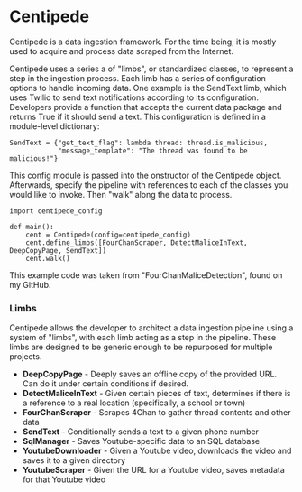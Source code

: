 # Centipede
Centipede is a data ingestion framework. For the time being, it is mostly used to acquire and process data scraped from the Internet. 

Centipede uses a series a of "limbs", or standardized classes, to represent a step in the ingestion process. Each limb has a series of configuration options to handle incoming data. One example is the SendText limb, which uses Twilio to send text notifications according to its configuration. Developers provide a function that accepts the current data package and returns True if it should send a text. This configuration is defined in a module-level dictionary:  


    SendText = {"get_text_flag": lambda thread: thread.is_malicious, 
                "message_template": "The thread was found to be malicious!"}

This config module is passed into the onstructor of the Centipede object. Afterwards, specify the pipeline with references to each of the classes you would like to invoke. Then "walk" along the data to process.

    import centipede_config

    def main():
        cent = Centipede(config=centipede_config)
        cent.define_limbs([FourChanScraper, DetectMaliceInText, DeepCopyPage, SendText])
        cent.walk()
        
This example code was taken from "FourChanMaliceDetection", found on my GitHub.  

### Limbs
Centipede allows the developer to architect a data ingestion pipeline using a system of "limbs", with each limb acting as a step in the pipeline. These limbs are designed to be generic enough to be repurposed for multiple projects.  

* __DeepCopyPage__ - Deeply saves an offline copy of the provided URL. Can do it under certain conditions if desired.
* __DetectMaliceInText__ - Given certain pieces of text, determines if there is a reference to a real location (specifically, a school or town)
* __FourChanScraper__ - Scrapes 4Chan to gather thread contents and other data
* __SendText__ - Conditionally sends a text to a given phone number
* __SqlManager__ - Saves Youtube-specific data to an SQL database
* __YoutubeDownloader__ - Given a Youtube video, downloads the video and saves it to a given directory
* __YoutubeScraper__ - Given the URL for a Youtube video, saves metadata for that Youtube video

